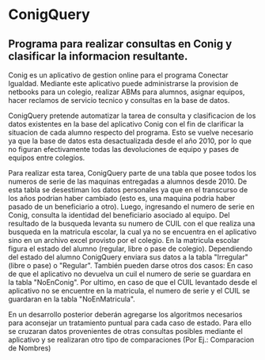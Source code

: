 ConigQuery
==========

Programa para realizar consultas en Conig y clasificar la informacion resultante.
---------------------------------------------------------------------------------

Conig es un aplicativo de gestion online para el programa Conectar Igualdad. Mediante este aplicativo puede administrarse la provision de netbooks para un colegio, realizar ABMs para alumnos, asignar equipos, hacer reclamos de servicio tecnico y consultas en la base de datos.

ConigQuery pretende automatizar la tarea de consulta y clasificacion de los datos existentes en la base del aplicativo Conig con el fin de clarificar la situacion de cada alumno respecto del programa. Esto se vuelve necesario ya que la base de datos esta desactualizada desde el año 2010, por lo que no figuran efectivamente todas las devoluciones de equipo y pases de equipos entre colegios.

Para realizar esta tarea, ConigQuery parte de una tabla que posee todos los numeros de serie de las maquinas entregadas a alumnos desde 2010. De esta tabla se desestiman los datos personales ya que en el transcurso de los años podrian haber cambiado (esto es, una maquina podria haber pasado de un beneficiario a otro). Luego, ingresando el numero de serie en Conig, consulta la identidad del beneficiario asociado al equipo. Del resultado de la busqueda levanta su numero de CUIL con el que realiza una busqueda en la matricula escolar, la cual ya no se encuentra en el aplicativo sino en un archivo excel provisto por el colegio. En la matricula escolar figura el estado del alumno (regular, libre o pase de colegio). Dependiendo del estado del alumno ConigQuery enviara sus datos a la tabla "Irregular" (libre o pase) o "Regular". También pueden darse otros dos casos: En caso de que el aplicativo no devuelva un cuil el numero de serie se guardara en la tabla "NoEnConig". Por ultimo, en caso de que el CUIL levantado desde el aplicativo no se encuentre en la matricula, el numero de serie y el CUIL se guardaran en la tabla "NoEnMatricula".

En un desarrollo posterior deberán agregarse los algoritmos necesarios para aconsejar un tratamiento puntual para cada caso de estado. Para ello se cruzaran datos provenientes de otras consultas posibles mediante el aplicativo y se realizaran otro tipo de comparaciones (Por Ej.: Comparacion de Nombres)
